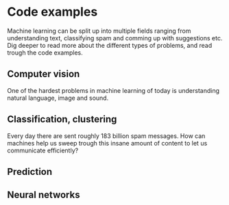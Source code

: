 # Code examples

Machine learning can be split up into multiple fields ranging from understanding text, classifying spam and comming up with suggestions etc.
Dig deeper to read more about the different types of problems, and read trough the code examples.

## Computer vision
One of the hardest problems in machine learning of today is understanding natural language, image and sound.

## Classification, clustering
Every day there are sent roughly 183 billion spam messages. How can machines help us sweep trough this insane amount of content to let us communicate efficiently?

## Prediction


## Neural networks
